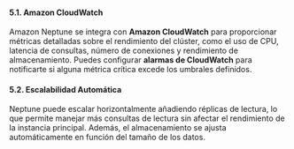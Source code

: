 #### 5.1. **Amazon CloudWatch**

Amazon Neptune se integra con **Amazon CloudWatch** para proporcionar métricas detalladas sobre el rendimiento del clúster, como el uso de CPU, latencia de consultas, número de conexiones y rendimiento de almacenamiento. Puedes configurar **alarmas de CloudWatch** para notificarte si alguna métrica crítica excede los umbrales definidos.

#### 5.2. **Escalabilidad Automática**

Neptune puede escalar horizontalmente añadiendo réplicas de lectura, lo que permite manejar más consultas de lectura sin afectar el rendimiento de la instancia principal. Además, el almacenamiento se ajusta automáticamente en función del tamaño de los datos.